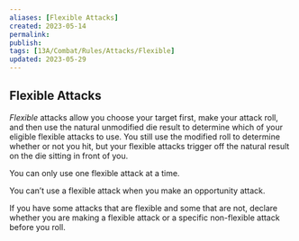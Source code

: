 ```yaml
---
aliases: [Flexible Attacks]
created: 2023-05-14
permalink: 
publish: 
tags: [13A/Combat/Rules/Attacks/Flexible]
updated: 2023-05-29
---
```


## Flexible Attacks

*Flexible* attacks allow you choose your target first, make your attack roll, and then use the natural unmodified die result to determine which of your eligible flexible attacks to use. You still use the modified roll to determine whether or not you hit, but your flexible attacks trigger off the natural result on the die sitting in front of you.

You can only use one flexible attack at a time.

You can’t use a flexible attack when you make an opportunity attack.

If you have some attacks that are flexible and some that are not, declare whether you are making a flexible attack or a specific non-flexible attack before you roll.